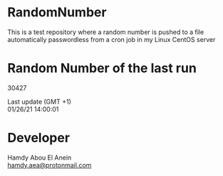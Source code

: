 # RandomNumber    
This is a test repository where a random number is pushed to a file automatically passwordless from a cron job in my Linux CentOS server    
# Random Number of the last run   
30427
      
Last update (GMT +1)    
01/26/21 14:00:01
# Developer    
Hamdy Abou El Anein   
hamdy.aea@protonmail.com
